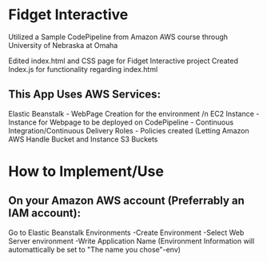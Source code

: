 # Fidget Interactive
Utilized a Sample CodePipeline from Amazon AWS course through University of Nebraska at Omaha

Edited index.html and CSS page for Fidget Interactive project
Created Index.js for functionality regarding index.html

## This App Uses AWS Services:
Elastic Beanstalk - WebPage Creation for the environment /n 
EC2 Instance - Instance for Webpage to be deployed on
CodePipeline - Continuous Integration/Continuous Delivery
Roles - Policies created (Letting Amazon AWS Handle Bucket and Instance 
S3 Buckets

# How to Implement/Use
## On your Amazon AWS account (Preferrably an IAM account):
Go to Elastic Beanstalk Environments
-Create Environment
-Select Web Server environment
-Write Application Name (Environment Information will automattically be set to "The name you chose"-env)

